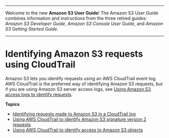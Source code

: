 --------

Welcome to the new **Amazon S3 User Guide**\! The Amazon S3 User Guide combines information and instructions from the three retired guides: *Amazon S3 Developer Guide*, *Amazon S3 Console User Guide*, and *Amazon S3 Getting Started Guide*\.

--------

# Identifying Amazon S3 requests using CloudTrail<a name="cloudtrail-request-identification"></a>

Amazon S3 lets you identify requests using an AWS CloudTrail event log\. AWS CloudTrail is the preferred way of identifying Amazon S3 requests, but if you are using Amazon S3 server access logs, see [Using Amazon S3 access logs to identify requests](using-s3-access-logs-to-identify-requests.md)\.

**Topics**
+ [Identifying requests made to Amazon S3 in a CloudTrail log](identify-S3-requests-using-in-CTlog.md)
+ [Using AWS CloudTrail to identify Amazon S3 signature version 2 requests](cloudtrail-identification-sigv2-requests.md)
+ [Using AWS CloudTrail to identify access to Amazon S3 objects](cloudtrail-identification-object-access.md)